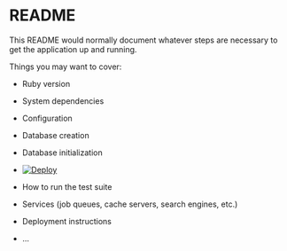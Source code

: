 # README

This README would normally document whatever steps are necessary to get the
application up and running.

Things you may want to cover:

* Ruby version

* System dependencies

* Configuration

* Database creation

* Database initialization
* <a href="https://heroku.com/deploy?template=https://github.com/heroku/my_first_rails_app">
  <img src="https://www.herokucdn.com/deploy/button.svg" alt="Deploy">
</a>

* How to run the test suite

* Services (job queues, cache servers, search engines, etc.)

* Deployment instructions

* ...
